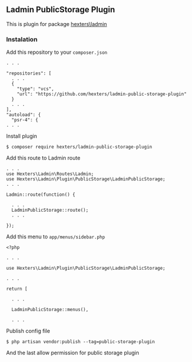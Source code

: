 ## Ladmin PublicStorage Plugin

This is plugin for package [hexters\ladmin](https://github.com/hexters/ladmin)

### Instalation
Add this repository to your `composer.json`
```
. . .

"repositories": [
  . . .
  {
    "type": "vcs",
    "url": "https://github.com/hexters/ladmin-public-storage-plugin"
  }
  . . .
],
"autoload": {
  "psr-4": {
. . .
```
Install plugin 
```
$ composer require hexters/ladmin-public-storage-plugin
```

Add this route to Ladmin route
```
. . .
use Hexters\Ladmin\Routes\Ladmin;
use Hexters\Ladmin\Plugin\PublicStorage\LadminPublicStorage;
. . .

Ladmin::route(function() {

  . . .
  LadminPublicStorage::route();
  . . .

});
```

Add this menu to `app/menus/sidebar.php`
```
<?php 

. . .

use Hexters\Ladmin\Plugin\PublicStorage\LadminPublicStorage;

. . .

return [

  . . .

  LadminPublicStorage::menus(),

  . . .

```

Publish config file
```
$ php artisan vendor:publish --tag=public-storage-plugin
```

And the last allow permission for public storage plugin